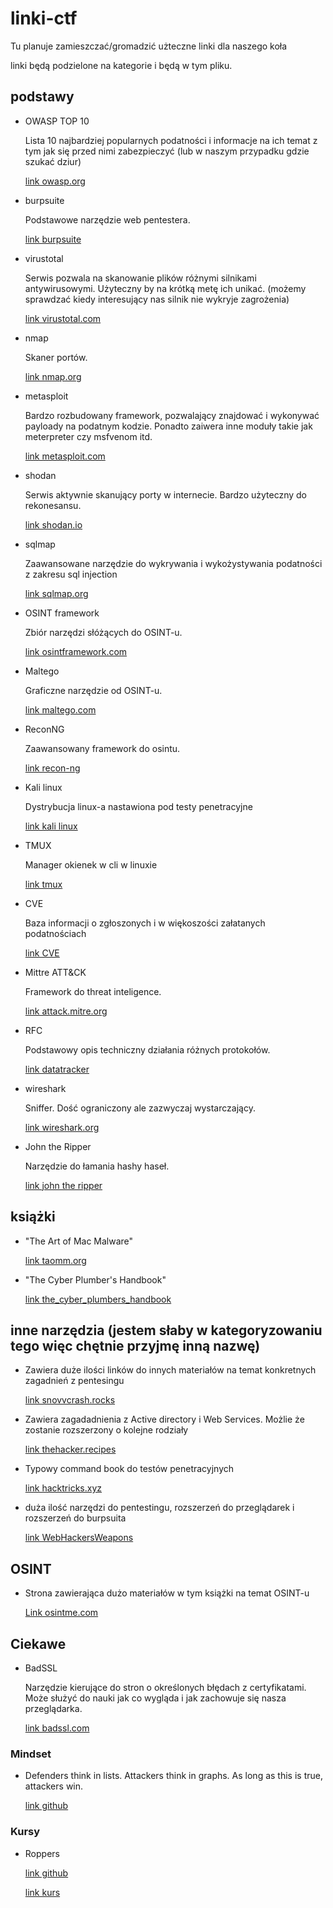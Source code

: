 # linki-ctf

Tu planuje zamieszczać/gromadzić użteczne linki dla naszego koła

linki będą podzielone na kategorie i będą w tym pliku.

## podstawy

* OWASP TOP 10

    Lista 10 najbardziej popularnych podatności i informacje na ich temat z tym jak się przed nimi zabezpieczyć (lub w naszym przypadku gdzie szukać dziur)

    [link owasp.org](https://owasp.org/www-project-top-ten/)

* burpsuite

    Podstawowe narzędzie web pentestera. 

    [link burpsuite](https://portswigger.net/burp)

* virustotal

    Serwis pozwala na skanowanie plików różnymi silnikami antywirusowymi. Użyteczny by na krótką metę ich unikać. (możemy sprawdzać kiedy interesujący nas silnik nie wykryje zagrożenia)

    [link virustotal.com](https://www.virustotal.com/gui/home/upload)

* nmap

    Skaner portów.

    [link nmap.org](https://nmap.org/)

* metasploit

    Bardzo rozbudowany framework, pozwalający znajdować i wykonywać payloady na podatnym kodzie. Ponadto zaiwera inne moduły takie jak meterpreter czy msfvenom itd.

    [link metasploit.com](https://www.metasploit.com/)

* shodan

    Serwis aktywnie skanujący porty w internecie. Bardzo użyteczny do rekonesansu.

    [link shodan.io](https://www.shodan.io/dashboard)

* sqlmap

    Zaawansowane narzędzie do wykrywania i wykożystywania podatności z zakresu sql injection

    [link sqlmap.org](https://sqlmap.org/)

* OSINT framework

    Zbiór narzędzi słóżących do OSINT-u.

    [link osintframework.com](https://osintframework.com/)

* Maltego

    Graficzne narzędzie od OSINT-u.

    [link maltego.com](https://www.maltego.com/)

* ReconNG

    Zaawansowany framework do osintu.

    [link recon-ng](https://github.com/lanmaster53/recon-ng)

* Kali linux

    Dystrybucja linux-a nastawiona pod testy penetracyjne

    [link kali linux](https://www.kali.org/)

* TMUX

    Manager okienek w cli w linuxie

    [link tmux](https://github.com/tmux/tmux/wiki)

* CVE

    Baza informacji o zgłoszonych i w więkoszości załatanych podatnościach

    [link CVE](https://www.cve.org/)

* Mittre ATT&CK

    Framework do threat inteligence. 

    [link attack.mitre.org](https://attack.mitre.org/)

* RFC

    Podstawowy opis techniczny działania różnych protokołów.

    [link datatracker](https://datatracker.ietf.org/)

* wireshark

    Sniffer. Dość ograniczony ale zazwyczaj wystarczający.

    [link wireshark.org](https://www.wireshark.org/)

* John the Ripper

    Narzędzie do łamania hashy haseł.

    [link john the ripper](https://github.com/openwall/john)

## książki

* "The Art of Mac Malware"

    [link taomm.org](https://taomm.org/vol1/read.html)

* "The Cyber Plumber's Handbook"

    [link the_cyber_plumbers_handbook](https://github.com/opsdisk/the_cyber_plumbers_handbook)

## inne narzędzia (jestem słaby w kategoryzowaniu tego więc chętnie przyjmę inną nazwę)

* Zawiera duże ilości linków do innych materiałów na temat konkretnych zagadnień z pentesingu

    [link snovvcrash.rocks](https://ppn.snovvcrash.rocks/)

* Zawiera zagadadnienia z Active directory i Web Services. Możlie że zostanie rozszerzony o kolejne rodziały

    [link thehacker.recipes](https://www.thehacker.recipes/)

* Typowy command book do testów penetracyjnych

    [link hacktricks.xyz](https://book.hacktricks.xyz/)

* duża ilość narzędzi do pentestingu, rozszerzeń do przeglądarek i rozszerzeń do burpsuita

    [link WebHackersWeapons](https://github.com/hahwul/WebHackersWeapons)

## OSINT

* Strona zawierająca dużo materiałów w tym książki na temat OSINT-u 
    
    [Link osintme.com](https://www.osintme.com/)


## Ciekawe

* BadSSL

    Narzędzie kierujące do stron o określonych błędach z certyfikatami. Może służyć do nauki jak co wygląda i jak zachowuje się nasza przeglądarka.

    [link badssl.com](https://badssl.com/)

### Mindset

* Defenders think in lists. Attackers think in graphs. As long as this is true, attackers win.

    [link github](https://github.com/JohnLaTwC/Shared/blob/master/Defenders%20think%20in%20lists.%20Attackers%20think%20in%20graphs.%20As%20long%20as%20this%20is%20true%2C%20attackers%20win.md)

### Kursy

* Roppers

    [link github](https://github.com/hoppersroppers)

    [link kurs](https://www.roppers.org/)